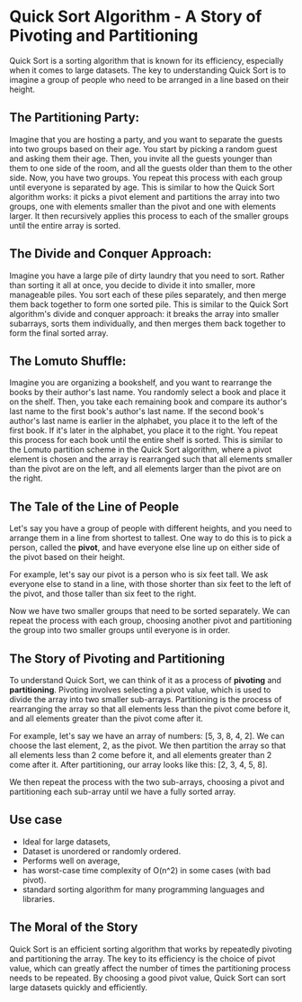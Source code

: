 # Quick Sort Algorithm - A Story of Pivoting and Partitioning

Quick Sort is a sorting algorithm that is known for its efficiency, especially when it comes to large datasets. The key to understanding Quick Sort is to imagine a group of people who need to be arranged in a line based on their height.

## The Partitioning Party:
Imagine that you are hosting a party, and you want to separate the guests into two groups based on their age. You start by picking a random guest and asking them their age. Then, you invite all the guests younger than them to one side of the room, and all the guests older than them to the other side. Now, you have two groups. You repeat this process with each group until everyone is separated by age. This is similar to how the Quick Sort algorithm works: it picks a pivot element and partitions the array into two groups, one with elements smaller than the pivot and one with elements larger. It then recursively applies this process to each of the smaller groups until the entire array is sorted.

## The Divide and Conquer Approach:
Imagine you have a large pile of dirty laundry that you need to sort. Rather than sorting it all at once, you decide to divide it into smaller, more manageable piles. You sort each of these piles separately, and then merge them back together to form one sorted pile. This is similar to the Quick Sort algorithm's divide and conquer approach: it breaks the array into smaller subarrays, sorts them individually, and then merges them back together to form the final sorted array.

## The Lomuto Shuffle:
Imagine you are organizing a bookshelf, and you want to rearrange the books by their author's last name. You randomly select a book and place it on the shelf. Then, you take each remaining book and compare its author's last name to the first book's author's last name. If the second book's author's last name is earlier in the alphabet, you place it to the left of the first book. If it's later in the alphabet, you place it to the right. You repeat this process for each book until the entire shelf is sorted. This is similar to the Lomuto partition scheme in the Quick Sort algorithm, where a pivot element is chosen and the array is rearranged such that all elements smaller than the pivot are on the left, and all elements larger than the pivot are on the right.

## The Tale of the Line of People

Let's say you have a group of people with different heights, and you need to arrange them in a line from shortest to tallest. One way to do this is to pick a person, called the **pivot**, and have everyone else line up on either side of the pivot based on their height.

For example, let's say our pivot is a person who is six feet tall. We ask everyone else to stand in a line, with those shorter than six feet to the left of the pivot, and those taller than six feet to the right. 

Now we have two smaller groups that need to be sorted separately. We can repeat the process with each group, choosing another pivot and partitioning the group into two smaller groups until everyone is in order. 

## The Story of Pivoting and Partitioning

To understand Quick Sort, we can think of it as a process of **pivoting** and **partitioning**. Pivoting involves selecting a pivot value, which is used to divide the array into two smaller sub-arrays. Partitioning is the process of rearranging the array so that all elements less than the pivot come before it, and all elements greater than the pivot come after it.

For example, let's say we have an array of numbers: [5, 3, 8, 4, 2]. We can choose the last element, 2, as the pivot. We then partition the array so that all elements less than 2 come before it, and all elements greater than 2 come after it. After partitioning, our array looks like this: [2, 3, 4, 5, 8].

We then repeat the process with the two sub-arrays, choosing a pivot and partitioning each sub-array until we have a fully sorted array.

## Use case
 * Ideal for large datasets, 
 * Dataset is unordered or randomly ordered.
 * Performs well on average, 
 * has worst-case time complexity of O(n^2) in some cases (with bad pivot).
 * standard sorting algorithm for many programming languages and libraries.

## The Moral of the Story

Quick Sort is an efficient sorting algorithm that works by repeatedly pivoting and partitioning the array. The key to its efficiency is the choice of pivot value, which can greatly affect the number of times the partitioning process needs to be repeated. By choosing a good pivot value, Quick Sort can sort large datasets quickly and efficiently.